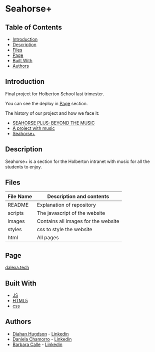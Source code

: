 # Seahorse+

## Table of Contents

 - [Introduction](#introduction)
 - [Description](#description)
 - [Files](#files)
 - [Page](#page)
 - [Built With](#built-with)
 - [Authors](#authors)

## Introduction

 Final project for Holberton School last trimester.
 
 You can see the deploy in [Page](#page) section.
 
 The history of our project and how we face it:
 - [SEAHORSE PLUS: BEYOND THE MUSIC](https://medium.com/@carollhudgson/seahorse-plus-beyond-the-music-868e8f8451b2)
 - [A project with music](https://www.linkedin.com/pulse/project-withmusic-daniela-alexandra-chamorro-guerrero/?trackingId=%2Fhuz0gk6iCNbjcf8fy5TKA%3D%3D)
 - [Seahorse+](https://medium.com/@arabellak/seahorse-5f29a818933)

## Description
 Seahorse+ is a section for the Holberton intranet with music for all the students to enjoy.

## Files

 | File Name | Description and contents |
 | --- | --- |
 | README | Explanation of repository |
 | scripts | The javascript of the website|
 | images | Contains all images for the website |
 | styles | css to style the website |
 | html | All pages |

## Page

  [dalexa.tech](http://dalexach.tech/homepage.html)


## Built With

 * [JS](https://www.javascript.com/)
 * [HTML5](https://www.w3schools.com/html/html5_intro.asp)
 * [css](https://www.w3schools.com/css/)


## Authors
 * [Diahan Hugdson](https://twitter.com/diacaroll) - [Linkedin](https://www.linkedin.com/in/diahan-hudgson/)
 * [Daniela Chamorro](https://twitter.com/dalexach) - [Linkedin](https://www.linkedin.com/in/dalexach/)
 * [Barbara Calle](https://twitter.com/dabrabgellak) - [Linkedin](https://www.linkedin.com/in/barbara-calle/)
